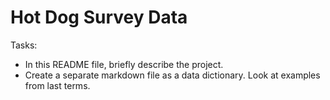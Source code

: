 # Hot Dog Survey Data

Tasks: 

- In this README file, briefly describe the project. 
- Create a separate markdown file as a data dictionary. Look at examples from last terms.

